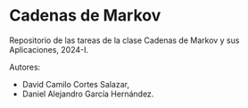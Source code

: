 # Cadenas de Markov
Repositorio de las tareas de la clase Cadenas de Markov y sus Aplicaciones, 2024-I.

Autores:
- David Camilo Cortes Salazar,
- Daniel Alejandro García Hernández.

